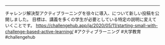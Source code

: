 ---
チャレンジ解決型アクティブラーニングを徐々に導入、について新しい投稿を公開しました。
目標は、講義を多くの学生が必要としている特定の説明に変えていくことです。
https://challengehub.app/ja/2020/05/11/starting-small-with-challenge-based-active-learning/
#アクティブラーニング #大学教育 #challengehub
